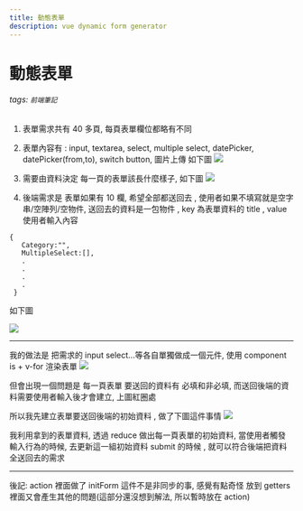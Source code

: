 ```yaml
---
title: 動態表單
description: vue dynamic form generator
---
```


# 動態表單

###### tags: `前端筆記`

1. 表單需求共有 40 多頁, 每頁表單欄位都略有不同

2. 表單內容有 : input, textarea, select, multiple select, datePicker, datePicker(from,to), switch button, 圖片上傳
 如下圖
![](https://i.imgur.com/vVRQOxn.png)


3. 需要由資料決定 每一頁的表單該長什麼樣子, 如下圖
![](https://i.imgur.com/QztZTA9.png)


4. 後端需求是 表單如果有 10 欄, 希望全部都送回去 , 使用者如果不填寫就是空字串/空陣列/空物件, 送回去的資料是一包物件 , key 為表單資料的 title , value 使用者輸入內容
```javascript=
{
   Category:"",
   MultipleSelect:[],
   .
   .
   .
   .
 }

```
如下圖

![](https://i.imgur.com/VQnT0Qk.png)

---

我的做法是 把需求的 input select...等各自單獨做成一個元件,
使用 component is + v-for 渲染表單
![](https://i.imgur.com/hU16faQ.png)

但會出現一個問題是 每一頁表單 要送回的資料有 必填和非必填, 而送回後端的資料需要使用者輸入後才會建立, 上圖紅圈處

所以我先建立表單要送回後端的初始資料 , 做了下圖這件事情
![](https://i.imgur.com/tQjPrQ0.png)

我利用拿到的表單資料, 透過 reduce 做出每一頁表單的初始資料, 當使用者觸發輸入行為的時候, 去更新這一組初始資料
submit 的時候 , 就可以符合後端把資料全送回去的需求

---

後記: action 裡面做了 initForm 這件不是非同步的事, 感覺有點奇怪
放到 getters 裡面又會產生其他的問題(這部分還沒想到解法, 所以暫時放在 action)



